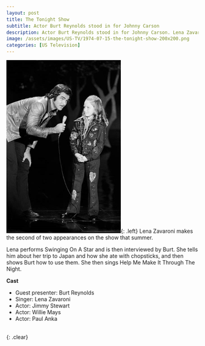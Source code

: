 ```yaml
---
layout: post
title: The Tonight Show
subtitle: Actor Burt Reynolds stood in for Johnny Carson
description: Actor Burt Reynolds stood in for Johnny Carson. Lena Zavaroni makes the second of two appearances on the show that summer. Lena performs Swinging On A Star and is then interviewed by Burt. She tells him about her trip to Japan and how she ate with chopsticks, and then shows Burt how to use them. She then sings Help Me Make It Through The Night.
image: /assets/images/US-TV/1974-07-15-the-tonight-show-200x200.png
categories: [US Television]
---
```


![Burt Reynolds and Lena Zavaroni](/assets/images/US-TV/1974-07-15-the-tonight-show.jpg){: .left}
Lena Zavaroni makes the second of two appearances on the show that summer.

Lena performs Swinging On A Star and is then interviewed by Burt. She tells him about her trip to Japan and how she ate with chopsticks, and then shows Burt how to use them. She then sings Help Me Make It Through The Night.

**Cast**
* Guest presenter: Burt Reynolds
* Singer: Lena Zavaroni
* Actor: Jimmy Stewart
* Actor: Willie Mays
* Actor: Paul Anka

<br />{: .clear}
